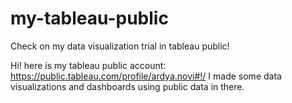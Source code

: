 # my-tableau-public
Check on my data visualization trial in tableau public!

Hi! here is my tableau public account: https://public.tableau.com/profile/ardya.novi#!/
I made some data visualizations and dashboards using public data in there.
